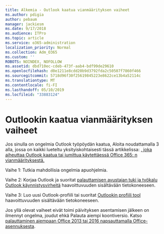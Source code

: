 ```yaml
---
title: Alkemia - Outlook kaatua vianmäärityksen vaiheet
ms.author: pdigia
author: pebaum
manager: jackiesm
ms.date: 9/17/2018
ms.audience: ITPro
ms.topic: article
ms.service: o365-administration
localization_priority: Normal
ms.collection: Adm_O365
ms.custom: ''
ROBOTS: NOINDEX, NOFOLLOW
ms.assetid: dbd710ec-cdeb-473f-aab4-bdf99de29610
ms.openlocfilehash: d0e1211e8cdd20b9d3792fda2c50507f7860f466
ms.sourcegitcommit: 5718d96f30f25619845223e8622ce13b4a52114c
ms.translationtype: MT
ms.contentlocale: fi-FI
ms.lasthandoff: 05/10/2019
ms.locfileid: "33883124"
---
```

# <a name="outlook-crash-troubleshooting-steps"></a>Outlookin kaatua vianmäärityksen vaiheet

Jos sinulla on ongelmia Outlook työpöydän kaatua, Aloita noudattamalla 3 alla, jossa on kaikki lueteltu yksityiskohtaisesti tässä artikkelissa: [, joka aiheuttaa Outlook kaatua tai jumittua käytettäessä Office 365: n vianmäärityksestä.](https://support.microsoft.com/help/2413813/how-to-troubleshoot-issues-that-cause-outlook-to-crash-or-hang-when-us)
  
Vaihe 1: Tutkia mahdollisia ongelmia apuohjelmia.
  
Vaihe 2: Korjaa Outlook ja suoritat [palauttamisen avustajan tuki ja työkalu Outlook käynnistysvirheitä](https://aka.ms/SaRA-OutlookWontStart) haavoittuvuuden sisältävään tietokoneeseen. 
  
Vaihe 3: Luo uusi Outlook-profiili tai suoritat [Outlookin profiili tool](https://aka.ms/SaRA-OutlookSetupProfile) haavoittuvuuden sisältävään tietokoneeseen. 
  
Jos yllä olevat vaiheet eivät toimi päivityksen asentamisen jälkeen on ilmennyt ongelma, joudut ehkä Palauta aiempi koontiversio. Katso [palauttaminen aiempaan Office 2013 tai 2016 napsauttamalla Office-asennuksesta](https://support.microsoft.com/help/2770432).
  

